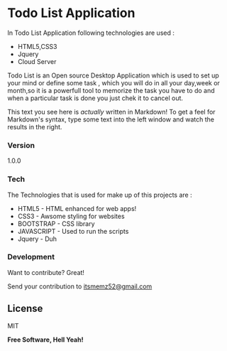 # Todo List Application

In Todo List Application following technologies are used :

  - HTML5,CSS3
  - Jquery
  - Cloud Server

Todo List is an Open source Desktop Application which is used to set up your mind or define some task , which you will do in all your day,week or month,so it is a powerfull tool to memorize the task you have to do and when a particular task is done you just chek it to cancel out.

This text you see here is *actually* written in Markdown! To get a feel for Markdown's syntax, type some text into the left window and watch the results in the right.

### Version
1.0.0

### Tech

The Technologies that is used for make up of this projects are :

* HTML5 - HTML enhanced for web apps!
* CSS3 - Awsome styling for websites
* BOOTSTRAP - CSS library
* JAVASCRIPT - Used to run the scripts
* Jquery - Duh




### Development

Want to contribute? Great!

Send your contribution to itsmemz52@gmail.com



License
---------

MIT


**Free Software, Hell Yeah!**

